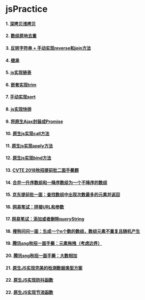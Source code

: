 # jsPractice
#### 1. [深拷贝浅拷贝](https://github.com/YoungZhang08/jsPractice/blob/master/deepShallowClone.js)
#### 2. [数组原地去重](https://github.com/YoungZhang08/jsPractice/blob/master/removeDuplicates.js)
#### 3. [反转字符串 + 手动实现reverse和join方法](https://github.com/YoungZhang08/jsPractice/blob/master/reverseStr.js)
#### 4. [继承](https://github.com/YoungZhang08/jsPractice/blob/master/prototype.js)
#### 5. [js实现链表](https://github.com/YoungZhang08/jsPractice/blob/master/linkList.js)
#### 6. [嵌套实现trim](https://github.com/YoungZhang08/jsPractice/blob/master/doubleTrim.js)
#### 7. [手动实现sort](https://github.com/YoungZhang08/jsPractice/blob/master/originSort.js)
#### 8. [js实现快排](https://github.com/YoungZhang08/jsPractice/blob/master/quickSort.js)
#### 9. [将原生Ajax封装成Promise](https://github.com/YoungZhang08/jsPractice/blob/master/promiseAjax.js)
#### 10. [原生js实现call方法](https://github.com/YoungZhang08/jsPractice/blob/master/myCall.js)
#### 11. [原生js实现apply方法](https://github.com/YoungZhang08/jsPractice/blob/master/myApply.js)
#### 12. [原生js实现bind方法](https://github.com/YoungZhang08/jsPractice/blob/master/myBind.js)
#### 13. [CVTE 2018秋招提前批二面手撕题](https://github.com/YoungZhang08/jsPractice/blob/master/cvteProxy.js)
#### 14. [合并一升序数组和一降序数组为一个不降序的数组](https://github.com/YoungZhang08/jsPractice/blob/master/mergeArray.js)
#### 15. [京东提前批一面：查找数组中出现次数最多的元素并返回](https://github.com/YoungZhang08/jsPractice/blob/master/searchNumMax.js)
#### 16. [网易笔试：拼接URL和参数](https://github.com/YoungZhang08/jsPractice/blob/master/getParams.js)
#### 17. [网易笔试：添加或者删除queryString](https://github.com/YoungZhang08/jsPractice/blob/master/queryString.js)
#### 18. [搜狗问问一面：生成一个n个数的数组，数组元素不重复且随机产生](https://github.com/YoungZhang08/jsPractice/blob/master/randomArr.js)
#### 19. [腾讯sng秋招一面手撕：元素拖拽（考虑边界）](https://github.com/YoungZhang08/jsPractice/blob/master/dragDiv)
#### 20. [腾讯sng秋招一面手撕：大数相加](https://github.com/YoungZhang08/jsPractice/blob/master/addBigNum.js)
#### 21. [原生JS实现完美的检测数据类型方案](https://github.com/YoungZhang08/jsPractice/blob/master/checkType.js)
#### 22. [原生JS实现防抖函数](https://github.com/YoungZhang08/jsPractice/blob/master/debounced)
#### 22. [原生JS实现节流函数](https://github.com/YoungZhang08/jsPractice/blob/master/throttle)